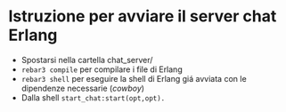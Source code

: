 # Istruzione per avviare il server chat Erlang

- Spostarsi nella cartella chat_server/
- `rebar3 compile` per compilare i file di Erlang
- `rebar3 shell` per eseguire la shell di Erlang giá avviata con le dipendenze necessarie (_cowboy_)
- Dalla shell `start_chat:start(opt,opt).`
